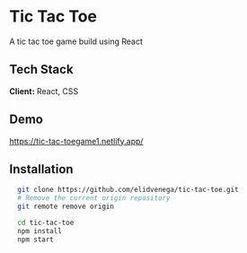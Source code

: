 # Tic Tac Toe

A tic tac toe game build using React 
## Tech Stack

**Client:** React, CSS

## Demo

https://tic-tac-toegame1.netlify.app/

## Installation

```bash
  git clone https://github.com/elidvenega/tic-tac-toe.git
  # Remove the current origin repository
  git remote remove origin
```

```bash
  cd tic-tac-toe
  npm install
  npm start
```
